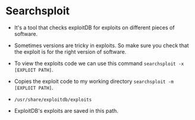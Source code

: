 # Searchsploit 

* It's a tool that checks exploitDB for exploits on different pieces of software.

*  Sometimes versions are tricky in exploits. So make sure you check that the exploit is for the right version of software. 

* To view the exploits code we can use this command `searchsploit -x [EXPLOIT PATH]`.  
*  Copies the exploit code to my working directory `searchsploit -m [EXPLOIT PATH]`.    

* `/usr/share/exploitdb/exploits`
* ExploitDB's exploits are saved in this path.  










